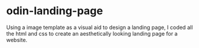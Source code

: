 # odin-landing-page

Using a image template as a visual aid to design a landing page, I coded all the html and css to create an aesthetically looking landing page for a website. 